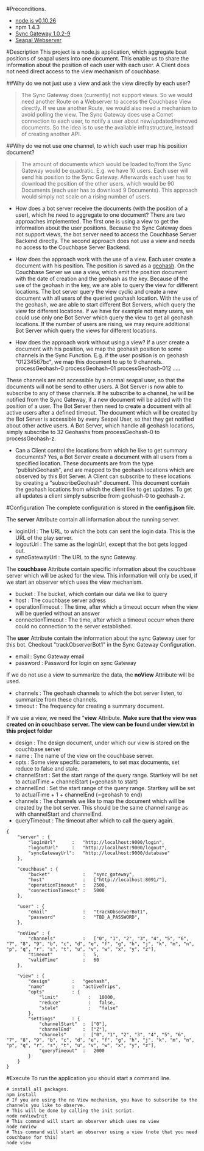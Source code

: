 #Preconditions.
- [node.js v0.10.26](http://nodejs.org/download/)
- npm 1.4.3
- [Sync Gateway 1.0.2-9](http://www.couchbase.com/nosql-databases/downloads)
- [Seapal Webserver](https://github.com/deparlak/de.htwg.seapal.play)

#Description
This project is a node.js application, which aggregate boat positions of seapal users into
one document. This enable us to share the information about the position of each user
with each user. A Client does not need direct access to the view mechanism of couchbase. 

##Why do we not just use a view and ask the view directly by each user?
>The Sync Gateway does (currently) not support views. So we would need another Route on a Webserver to access the
Couchbase View directly. If we use another Route, we would also need a mechanism to avoid polling the view. The Sync Gateway
does use a Comet connection to each user, to notify a user about new/updated/removed documents. So the idea is to use
the available infrastructure, instead of creating another API.

##Why do we not use one channel, to which each user map his position document?
>The amount of documents which would be loaded to/from the Sync Gateway would be quadratic. E.g. we have 10 users. Each
user will send his position to the Sync Gateway. Afterwards each user has to download the position of the other users,
which would be 90 Documents (each user has to download 9 Documents). This approach would simply not scale on a rising
number of users.

* How does a bot server receive the documents (with the position of a user), which he need to aggregate to one document?
There are two approaches implemented. The first one is using a view to get the information about the user positions. Because
the Sync Gateway does not support views, the bot server need to access the Couchbase Server Backend directly.
The second approach does not use a view and needs no access to the Couchbase Server Backend.

* How does the approach work with the use of a view.
Each user create a document with his position. The position is saved as a [geohash](http://www.bigdatamodeling.org/2013/01/intuitive-geohash.html). On the Couchbase Server
we use a view, which emit the position document with the date of creation and the geohash as the key. 
Because of the use of the geohash in the key, we are able to query the view for different locations.
The bot server query the view cyclic and create a new document with all users of the queried geohash
location. With the use of the geohash, we are able to start different Bot Servers, which query the view
for different locations. If we have for example not many users, we could use only one Bot Server which query
the view to get all geohash locations. If the number of users are rising, we may require additional Bot Server which
query the views for different locations.

* How does the approach work without using a view?
If a user create a document with his position, we map the geohash position to some channels in the Sync Function.
E.g. if the user position is on geohash "01234567bc", we map this document to up to 9 channels.
processGeohash-0
processGeohash-01 
processGeohash-012
.....

These channels are not accessible by a normal seapal user, so that the documents will not be send to other users.
A Bot Server is now able to subscribe to any of these channels. If he subscribe to a channel, he will be notified
from the Sync Gateway, if a new document will be added with the position of a user. The Bot Server then need
to create a document with all active users after a defined timeout. The document which will be created by the Bot
Server is accessible by every Seapal User, so that they get notified about other active users.
A Bot Server, which handle all geohash locations, simply subscribe to 32 Geohashs from processGeohash-0 to processGeohash-z.

* Can a Client control the locations from which he like to get summary documents?
Yes, a Bot Server create a document with all users from a specified location. These documents are from the type "publishGeohash", and 
are mapped to the geohash locations which are observed by this Bot Server. A Client can subscribe to these locations by creating
a "subscribeGeohash" document. This document contain the geohash locations from which the client like to get updates. To get all
updates a client simply subscribe from geohash-0 to geohash-z.

#Configuration
The complete configuration is stored in the **config.json** file.

The **server** Attribute contain all information about the running server.
* loginUrl        : The URL, to which the bots can sent the login data. This is the URL of the play server.
* logoutUrl       : The same as the loginUrl, except that the bot gets logged out.
* syncGatewayUrl  : The URL to the sync Gateway.

The **couchbase** Attribute contain specific information about the couchbase server which will be asked for the view. This information
will only be used, if we start an observer which uses the view mechanism.
* bucket              : The bucket, which contain our data we like to query
* host                : The couchbase server adress
* operationTimeout    : The time, after which a timeout occurr when the view will be queried without an answer
* connectionTimeout   : The time, after which a timeout occurr when there could no connection to the server established.
        
The **user** Attribute contain the information about the sync Gateway user for this bot. Checkout "trackObserverBot1" in the Sync Gateway
Configuration.
* email               : Sync Gateway email
* password            : Password for login on sync Gateway

If we do not use a view to summarize the data, the **noView** Attribute will be used.
* channels            : The geohash channels to which the bot server listen, to summarize from these channels.
* timeout             : The frequency for creating a summary document.

If we use a view, we need the "**view** Attribute.
**Make sure that the view was created on in couchbase server. The view can be found under view.txt in this project folder**
* design              : The design document, under which our view is stored on the couchbase server
* name                : The name of the view on the couchbase server.
* opts                : Some view specific parameters, to set max documents, set reduce to false and stale.
* channelStart        : Set the start range of the query range. Startkey will be set to actualTime + channelStart (=geohash to start)
* channelEnd          : Set the start range of the query range. Startkey will be set to actualTime + 1 + channelEnd (=geohash to end) 
* channels            : The channels we like to map the document which will be created by the bot server. This should be the same channel
                      range as with channelStart and channelEnd.
* queryTimeout        : The timeout after which to call the query again.   
        
``` 
{
    "server" : {     
        "loginUrl"      :   "http://localhost:9000/login",
        "logoutUrl"     :   "http://localhost:9000/logout",
        "syncGatewayUrl":   "http://localhost:9000/database"
    },
    
    "couchbase" : {
        "bucket"            :   "sync_gateway",
        "host"              :   ["http://localhost:8091/"],
        "operationTimeout"  :   2500,
        "connectionTimeout" :   5000
    },
    
    "user" : {
        "email"             :   "trackObserverBot1",
        "password"          :   "TBD_A_PASSWORD",
    },
    
    "noView" : {
        "channels"          :   ["0", "1", "2", "3", "4", "5", "6", "7", "8", "9", "b", "c", "d", "e", "f", "g", "h", "j", "k", "m", "n", "p", "q", "r", "s", "t", "u", "v", "w", "x", "y", "z"],
        "timeout"           :   5,
        "validTime"         :   60
    },
    
    "view" : {
        "design"        :   "geohash",
        "name"          :   "activeTrips",
        "opts"          : {
            "limit"           :   10000,
            "reduce"          :   false,
            "stale"           :   "false"
        },
        "settings"      : {
            "channelStart"  :  ["0"],
            "channelEnd"    :  ["Z"],
            "channels"      :  ["0", "1", "2", "3", "4", "5", "6", "7", "8", "9", "b", "c", "d", "e", "f", "g", "h", "j", "k", "m", "n", "p", "q", "r", "s", "t", "u", "v", "w", "x", "y", "z"],
            "queryTimeout"  :   2000
        }
    }
}
```

#Execute
To run the application you should start a command line.
``` 
# install all packages.
npm install
# If you are using the no View mechanism, you have to subscribe to the channels you like to observe.
# This will be done by calling the init script.
node noViewInit
# This command will start an observer which uses no view
node noView
# This command will start an observer using a view (note that you need couchbase for this)
node view
```